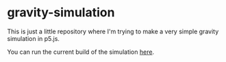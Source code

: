 gravity-simulation
=====

This is just a little repository where I'm trying to make a very simple gravity simulation in p5.js.

You can run the current build of the simulation [here](https://cdn.rawgit.com/Oskari-Tuormaa/gravity-simulation/44b61766/Code/main/index.html).
